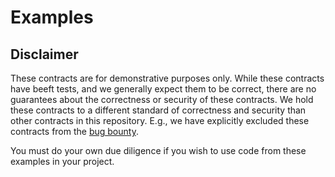 # Examples

## Disclaimer

These contracts are for demonstrative purposes only.
While these contracts have beeft tests, and we generally expect them to be
correct, there are no guarantees about the correctness or security of 
these contracts. We hold these contracts to a different standard of 
correctness and security than other contracts in this repository. 
E.g., we have explicitly excluded these contracts from the
[bug bounty](https://beefswap.org/bug-bounty/#scope). 

You must do your own due diligence if you wish to use code
from these examples in your project.
